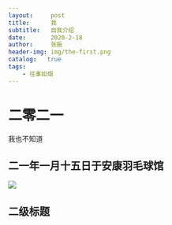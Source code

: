 ```yaml
---
layout:     post
title:      我
subtitle:   自我介绍
date:       2020-2-18
author:     张振
header-img: img/the-first.png
catalog:   true
tags:
    - 往事如烟
---
```

# 二零二一
我也不知道
## 二一年一月十五日于安康羽毛球馆
![]({{site.baseurl}}/img/logo.png)
## 二级标题
##
##
##
##
##
##
##
##
##
##
##
